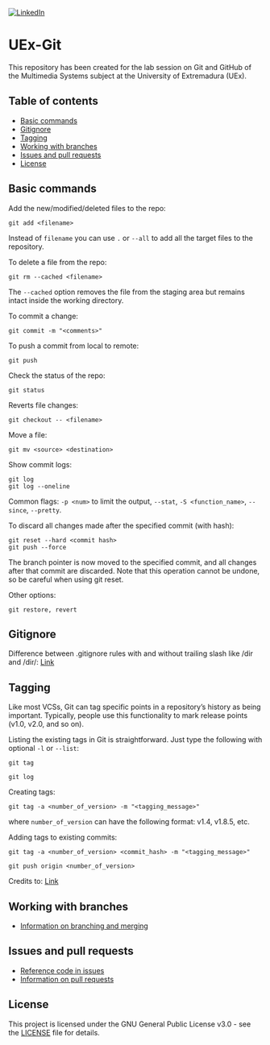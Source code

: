 <!-- PROJECT SHIELDS -->
<!--
*** I'm using markdown "reference style" links for readability.
*** Reference links are enclosed in brackets [ ] instead of parentheses ( ).
*** See the bottom of this document for the declaration of the reference variables
*** for contributors-url, forks-url, etc. This is an optional, concise syntax you may use.
*** https://www.markdownguide.org/basic-syntax/#reference-style-links
-->
[![LinkedIn][linkedin-shield]][linkedin-url]

# UEx-Git
This repository has been created for the lab session on Git and GitHub of the Multimedia Systems subject at the University of Extremadura (UEx).

## Table of contents
* [Basic commands](#basic-commands)
* [Gitignore](#gitignore)
* [Tagging](#tagging)
* [Working with branches](#working-with-branches)
* [Issues and pull requests](#issues-and-pull-requests)
* [License](#license)

## Basic commands
Add the new/modified/deleted files to the repo:
```
git add <filename>
```
Instead of `filename` you can use `.` or `--all` to add all the target files to the repository.

To delete a file from the repo:
```
git rm --cached <filename>
```
The `--cached` option removes the file from the staging area but remains intact inside the working directory.

To commit a change:
```
git commit -m "<comments>"
```

To push a commit from local to remote:
```
git push
```

Check the status of the repo:
```
git status
```

Reverts file changes:
```
git checkout -- <filename>
```

Move a file:
```
git mv <source> <destination>
```

Show commit logs:
```
git log
git log --oneline
```
Common flags: `-p <num>` to limit the output, `--stat`, `-S <function_name>`, `--since`, `--pretty`.

To discard all changes made after the specified commit (with hash):
```
git reset --hard <commit hash>
git push --force
```
The branch pointer is now moved to the specified commit, and all changes after that commit are discarded. Note that this operation cannot be undone, so be careful when using git reset.

Other options:
```
git restore, revert
```

## Gitignore
Difference between .gitignore rules with and without trailing slash like /dir and /dir/: [Link](https://stackoverflow.com/questions/17888695/difference-between-gitignore-rules-with-and-without-trailing-slash-like-dir-an)

## Tagging
Like most VCSs, Git can tag specific points in a repository’s history as being important. Typically, people use this functionality to mark release points (v1.0, v2.0, and so on).

Listing the existing tags in Git is straightforward. Just type the following with optional `-l` or `--list`:
```
git tag
```
```
git log
```

Creating tags:
```
git tag -a <number_of_version> -m "<tagging_message>"
```
where `number_of_version` can have the following format: v1.4, v1.8.5, etc.

Adding tags to existing commits:
```
git tag -a <number_of_version> <commit_hash> -m "<tagging_message>"
```
```
git push origin <number_of_version>
```

Credits to: [Link](https://git-scm.com/book/en/v2/Git-Basics-Tagging)

## Working with branches
* [Information on branching and merging](https://nvie.com/posts/a-successful-git-branching-model/)

## Issues and pull requests
* [Reference code in issues](https://geeks.ms/jorge/2017/08/26/marcar-un-codigo-en-github-para-hacer-referencia-comentar-o-compartir/)
* [Information on pull requests](https://www.freecodecamp.org/espanol/news/como-hacer-tu-primer-pull-request-en-github/)

## License
This project is licensed under the GNU General Public License v3.0 - see the [LICENSE](LICENSE) file for details.

<!-- MARKDOWN LINKS & IMAGES -->
<!-- https://www.markdownguide.org/basic-syntax/#reference-style-links -->
[linkedin-shield]: https://img.shields.io/badge/LinkedIn-0077B5?style=for-the-badge&logo=linkedin&logoColor=white
[linkedin-url]: https://linkedin.com/in/sfandres
